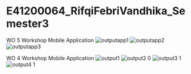 # E41200064_RifqiFebriVandhika_Semester3
WO 5 Workshop Mobile Application
![outputapp1](https://user-images.githubusercontent.com/75188356/136923975-5bddec18-3416-4ff8-b9d3-7f2792364411.PNG)
![outputapp2](https://user-images.githubusercontent.com/75188356/136924000-2f6e790e-980b-45c9-969e-6cb4717a61bf.PNG)
![outputapp3](https://user-images.githubusercontent.com/75188356/136924019-6037eb8e-30d2-45a1-9664-dc2baf32560f.png)

WO 4 Workshop Mobile Application
![output1](https://user-images.githubusercontent.com/75188356/136019971-4978797f-ec78-4bf0-9f0d-937832e1a9f6.PNG)
![output2 0](https://user-images.githubusercontent.com/75188356/136020029-13833267-97b7-40be-9bf4-ea2c1624f6be.PNG)
![output3 1](https://user-images.githubusercontent.com/75188356/136020058-a10c5912-e816-4f93-a534-a0dcc6afecc4.PNG)
![output4 1](https://user-images.githubusercontent.com/75188356/136020078-f640801d-15a3-4723-b130-cabe4e13929c.PNG)
